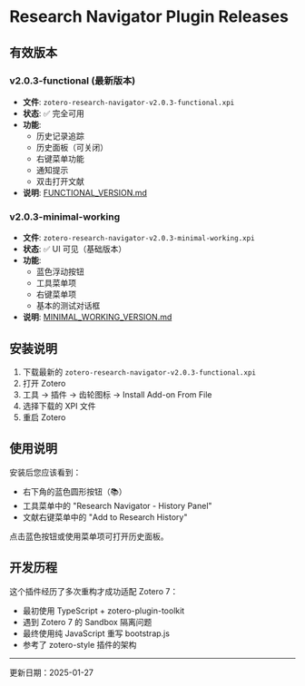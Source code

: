 # Research Navigator Plugin Releases

## 有效版本

### v2.0.3-functional (最新版本)
- **文件**: `zotero-research-navigator-v2.0.3-functional.xpi`
- **状态**: ✅ 完全可用
- **功能**: 
  - 历史记录追踪
  - 历史面板（可关闭）
  - 右键菜单功能
  - 通知提示
  - 双击打开文献
- **说明**: [FUNCTIONAL_VERSION.md](FUNCTIONAL_VERSION.md)

### v2.0.3-minimal-working
- **文件**: `zotero-research-navigator-v2.0.3-minimal-working.xpi`
- **状态**: ✅ UI 可见（基础版本）
- **功能**: 
  - 蓝色浮动按钮
  - 工具菜单项
  - 右键菜单项
  - 基本的测试对话框
- **说明**: [MINIMAL_WORKING_VERSION.md](MINIMAL_WORKING_VERSION.md)

## 安装说明

1. 下载最新的 `zotero-research-navigator-v2.0.3-functional.xpi`
2. 打开 Zotero
3. 工具 → 插件 → 齿轮图标 → Install Add-on From File
4. 选择下载的 XPI 文件
5. 重启 Zotero

## 使用说明

安装后您应该看到：
- 右下角的蓝色圆形按钮（📚）
- 工具菜单中的 "Research Navigator - History Panel"
- 文献右键菜单中的 "Add to Research History"

点击蓝色按钮或使用菜单项可打开历史面板。

## 开发历程

这个插件经历了多次重构才成功适配 Zotero 7：
- 最初使用 TypeScript + zotero-plugin-toolkit
- 遇到 Zotero 7 的 Sandbox 隔离问题
- 最终使用纯 JavaScript 重写 bootstrap.js
- 参考了 zotero-style 插件的架构

---
更新日期：2025-01-27